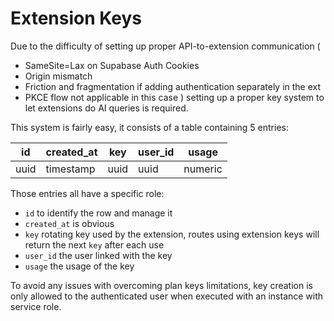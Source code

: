 # Extension Keys

Due to the difficulty of setting up proper API-to-extension communication (

- SameSite=Lax on Supabase Auth Cookies
- Origin mismatch
- Friction and fragmentation if adding authentication separately in the ext
- PKCE flow not applicable in this case
  ) setting up a proper key system to let extensions do AI queries is required.

This system is fairly easy, it consists of a table containing 5 entries:

| id   | created_at | key  | user_id | usage   |
| ---- | ---------- | ---- | ------- | ------- |
| uuid | timestamp  | uuid | uuid    | numeric |

Those entries all have a specific role:

- `id` to identify the row and manage it
- `created_at` is obvious
- `key` rotating key used by the extension, routes using extension keys will
  return the next `key` after each use
- `user_id` the user linked with the key
- `usage` the usage of the key

To avoid any issues with overcoming plan keys limitations, key creation is only
allowed to the authenticated user when executed with an instance with service
role.
